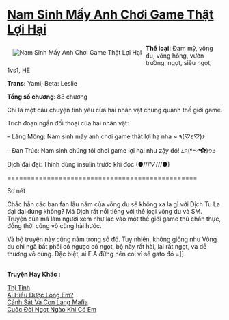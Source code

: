 <a href="https://utruyen.com/nam-sinh-may-anh-choi-game-that-loi-hai/18389/" title="Nam Sinh Mấy Anh Chơi Game Thật Lợi Hại"><h1>Nam Sinh Mấy Anh Chơi Game Thật Lợi Hại</h1></a><div style="display:table"><img align="right" style="float: left; padding: 10px;" src="https://utruyen.com/images/story/200x260/nam-sinh-may-anh-choi-game-that-loi-hai-1573221006.jpg" alt="Nam Sinh Mấy Anh Chơi Game Thật Lợi Hại"><b>Thể loại:</b> Đam mỹ, võng du, võng hồng, vườn trường, ngọt, siêu ngọt, 1vs1, HE<p></p><b>Trans:</b> Yami; Beta: Leslie<p></p><b>Tổng số chương: </b>83 chương<p></p>Chỉ là một câu chuyện tình yêu của hai nhân vật chung quanh thế giới game.<p></p>Trích đoạn ngắn đối thoại của hai nhân vật:<p></p>– Lăng Mông: Nam sinh mấy anh chơi game thật lợi hạ nha ~ ٩(♡ε♡)۶<p></p>– Đan Trúc: Nam sinh chúng tôi chơi game lợi hại như zậy đó! ೭੧(❛〜❛✿)੭೨<p></p>Dịch đại đại: Thỉnh dùng insulin trước khi đọc (●///▽///●)<p></p>================================================<p></p>Sơ nét<p></p>Chắc hẳn các bạn fan lâu năm của võng du sẽ không xa lạ gì với Dịch Tu La đại đại đúng không? Má Dịch rất nổi tiếng với thể loại võng du và SM. Truyện của má làm người xem như lạc vào một thế giới game thủ chân thực, đồng thời cũng vô cùng hài hước.<p></p>Và bộ truyện này cũng nằm trong số đó. Tuy nhiên, không giống như Võng du chi ngã bất phối có ngược có ngọt, bộ này rất hài, lại rất ngọt, và dễ thương vô cùng. Đặc biệt, ai F.A đừng nên coi vì sẽ gato đó =]]</div><p><br><b>Truyện Hay Khác :</b></p><a href="https://utruyen.com/thi-tinh/22195/" alt="Thị Tỉnh">Thị Tỉnh</a><br/><a href="https://github.com/quanluxury/truyenhot/tree/master/truyenhay/12698/" alt="Ai Hiểu Được Lòng Em?">Ai Hiểu Được Lòng Em?</a><br/><a href="https://github.com/quanluxury/ngontinh_sac/tree/master/truyenhay/19549/" alt="Cảnh Sát Và Con Lang Mafia">Cảnh Sát Và Con Lang Mafia</a><br/><a href="https://github.com/quanluxury/truyenhot/tree/master/truyenhay/19199/" alt="Cuộc Đời Ngọt Ngào Khi Có Em">Cuộc Đời Ngọt Ngào Khi Có Em</a><br/>